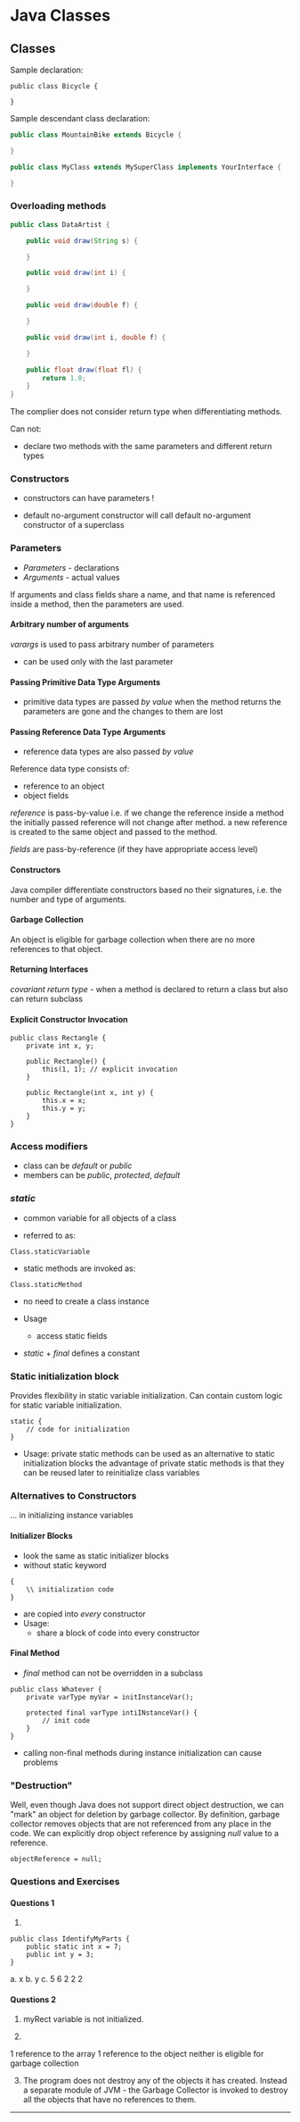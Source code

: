 
# Java Classes

## Classes

Sample declaration:

```
public class Bicycle {

}
```

Sample descendant class declaration:

```Java
public class MountainBike extends Bicycle {

}

public class MyClass extends MySuperClass implements YourInterface {

}
```

### Overloading methods

```Java
public class DataArtist {

    public void draw(String s) {

    }

    public void draw(int i) {

    }

    public void draw(double f) {

    }

    public void draw(int i, double f) {

    }

    public float draw(float fl) {
        return 1.0;
    }
}
```

The complier does not consider return type when differentiating methods.

Can not:
- declare two methods with the same parameters and different return types

### Constructors

- constructors can have parameters !

- default no-argument constructor will call default no-argument constructor of a superclass

### Parameters

- *Parameters* - declarations
- *Arguments* - actual values

If arguments and class fields share a name, and that name is referenced inside a method, then the parameters are used.

#### Arbitrary number of arguments

*varargs* is used to pass arbitrary number of parameters

- can be used only with the last parameter

#### Passing Primitive Data Type Arguments

- primitive data types are passed *by value*
when the method returns the parameters are gone and the changes to them are lost

#### Passing Reference Data Type Arguments

- reference data types are also passed *by value*

Reference data type consists of:
- reference to an object
- object fields

*reference* is pass-by-value
i.e. if we change the reference inside a method the initially passed reference will not change after method.
a new reference is created to the same object and passed to the method.

*fields* are pass-by-reference (if they have appropriate access level)

#### Constructors

Java compiler differentiate constructors based no their signatures, i.e. the number and type of arguments.

#### Garbage Collection

An object is eligible for garbage collection when there are no more references to that object.

#### Returning Interfaces

*covariant return type* - when a method is declared to return a class but also can return subclass

#### Explicit Constructor Invocation

```
public class Rectangle {
    private int x, y;

    public Rectangle() {
        this(1, 1); // explicit invocation
    }

    public Rectangle(int x, int y) {
        this.x = x;
        this.y = y;
    }
}
```

### Access modifiers

- class can be *default* or *public*
- members can be *public*, *protected*, *default*


### *static*

- common variable for all objects of a class

- referred to as:
```
Class.staticVariable
```

- static methods
are invoked as:

```
Class.staticMethod
```

- no need to create a class instance

- Usage
    - access static fields

- *static* + *final* defines a constant

### Static initialization block

Provides flexibility in static variable initialization.
Can contain custom logic for static variable initialization.

```
static {
    // code for initialization
}
```

- Usage:
    private static methods can be used as an alternative to static initialization blocks
    the advantage of private static methods is that they can be reused later to reinitialize class variables

### Alternatives to Constructors
... in initializing instance variables

#### Initializer Blocks

- look the same as static initializer blocks
- without static keyword

```
{
    \\ initialization code
}
```
- are copied into *every* constructor
- Usage:
    - share a block of code into every constructor

#### Final Method

- *final* method can not be overridden in a subclass

```
public class Whatever {
    private varType myVar = initInstanceVar();

    protected final varType intiINstanceVar() {
        // init code
    }
}
```

- calling non-final methods during instance initialization can cause problems

### "Destruction"

Well, even though Java does not support direct object destruction, we can "mark"
an object for deletion by garbage collector.
By definition, garbage collector removes objects that are not referenced from any place in the code.
We can explicitly drop object reference by assigning *null* value to a reference.

```
objectReference = null;
```

### Questions and Exercises

#### Questions 1

1.

```
public class IdentifyMyParts {
    public static int x = 7;
    public int y = 3;
}
```

a. x
b. y
c.
5
6
2
2
2

#### Questions 2

1. myRect variable is not initialized.

2.

1 reference to the array
1 reference to the object
neither is eligible for garbage collection

3. The program does not destroy any of the objects it has created.
Instead a separate module of JVM - the Garbage Collector is invoked to destroy all the objects that have no references to them.





---
